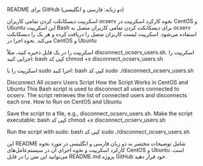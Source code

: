 README برای GitHub (دو زبانه: فارسی و انگلیسی)

اسکریپت دیسکانکت کردن تمامی کاربران ocserv
نحوه کارکرد اسکریپت در CentOS و Ubuntu
این اسکریپت Bash برای دیسکانکت کردن تمامی کاربران متصل به ocserv استفاده می‌شود. اسکریپت لیست کاربران متصل را دریافت کرده و هر یک را دیسکانکت می‌کند.
نحوه اجرا در CentOS و Ubuntu

اسکریپت را در یک فایل ذخیره کنید، مثلاً disconnect_ocserv_users.sh.
اسکریپت را اجرایی کنید:    bash
    کپی کد
  chmod +x disconnect_ocserv_users.sh


اسکریپت را با sudo اجرا کنید:    bash
    کپی کد
  sudo ./disconnect_ocserv_users.sh




Disconnect All ocserv Users Script
How the Script Works in CentOS and Ubuntu
This Bash script is used to disconnect all users connected to ocserv. The script retrieves the list of connected users and disconnects each one.
How to Run on CentOS and Ubuntu

Save the script to a file, e.g., disconnect_ocserv_users.sh.
Make the script executable:    bash
    کپی کد
  chmod +x disconnect_ocserv_users.sh


Run the script with sudo:    bash
    کپی کد
  sudo ./disconnect_ocserv_users.sh




این README شامل توضیحات مختصر به دو زبان فارسی و انگلیسی در مورد نحوه کارکرد اسکریپت و نحوه اجرای آن در سیستم‌عامل‌های CentOS و Ubuntu است. می‌توانید این متن را در فایل README.md پروژه GitHub خود قرار دهید.
